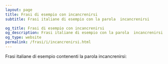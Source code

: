 ```yaml
---
layout: page
title: Frasi di esempio con incancrenirsi 
subtitle: Frasi italiane di esempio con la parola  incancrenirsi

og_title: Frasi di esempio con incancrenirsi 
og_description: Frasi italiane di esempio con la parola  incancrenirsi
og_type: website
permalink: /frasi/i/incancrenirsi.html
---
```


Frasi italiane di esempio contenenti la parola incancrenirsi:



